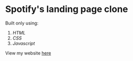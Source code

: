 # **Spotify**'s landing page clone

Built only using:

1. _HTML_
2. _CSS_
3. _Javascript_

View my website [here](https://charbel-dot.github.io/spotify-ui-clone/)
